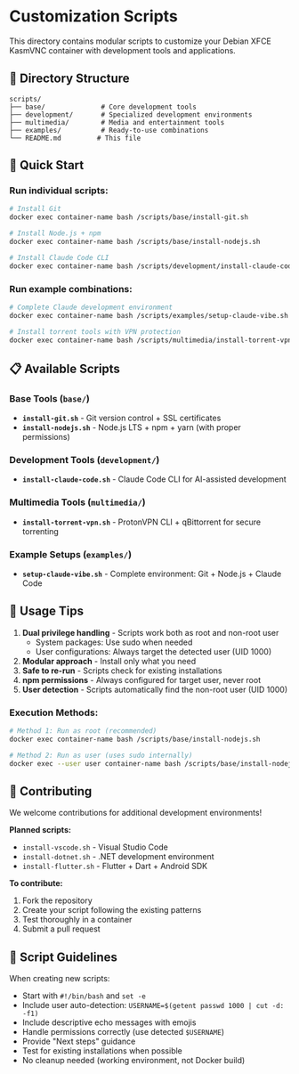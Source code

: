 # Customization Scripts

This directory contains modular scripts to customize your Debian XFCE KasmVNC container with development tools and applications.

## 📂 Directory Structure

```
scripts/
├── base/              # Core development tools
├── development/       # Specialized development environments  
├── multimedia/        # Media and entertainment tools
├── examples/          # Ready-to-use combinations
└── README.md         # This file
```

## 🚀 Quick Start

### Run individual scripts:
```bash
# Install Git
docker exec container-name bash /scripts/base/install-git.sh

# Install Node.js + npm
docker exec container-name bash /scripts/base/install-nodejs.sh

# Install Claude Code CLI
docker exec container-name bash /scripts/development/install-claude-code.sh
```

### Run example combinations:
```bash
# Complete Claude development environment
docker exec container-name bash /scripts/examples/setup-claude-vibe.sh

# Install torrent tools with VPN protection
docker exec container-name bash /scripts/multimedia/install-torrent-vpn.sh
```

## 📋 Available Scripts

### Base Tools (`base/`)
- **`install-git.sh`** - Git version control + SSL certificates
- **`install-nodejs.sh`** - Node.js LTS + npm + yarn (with proper permissions)

### Development Tools (`development/`)
- **`install-claude-code.sh`** - Claude Code CLI for AI-assisted development

### Multimedia Tools (`multimedia/`)
- **`install-torrent-vpn.sh`** - ProtonVPN CLI + qBittorrent for secure torrenting

### Example Setups (`examples/`)
- **`setup-claude-vibe.sh`** - Complete environment: Git + Node.js + Claude Code

## 🔧 Usage Tips

1. **Dual privilege handling** - Scripts work both as root and non-root user
   - System packages: Use sudo when needed
   - User configurations: Always target the detected user (UID 1000)
2. **Modular approach** - Install only what you need
3. **Safe to re-run** - Scripts check for existing installations
4. **npm permissions** - Always configured for target user, never root
5. **User detection** - Scripts automatically find the non-root user (UID 1000)

### Execution Methods:
```bash
# Method 1: Run as root (recommended)
docker exec container-name bash /scripts/base/install-nodejs.sh

# Method 2: Run as user (uses sudo internally)
docker exec --user user container-name bash /scripts/base/install-nodejs.sh
```

## 🤝 Contributing

We welcome contributions for additional development environments!

**Planned scripts:**
- `install-vscode.sh` - Visual Studio Code
- `install-dotnet.sh` - .NET development environment  
- `install-flutter.sh` - Flutter + Dart + Android SDK

**To contribute:**
1. Fork the repository
2. Create your script following the existing patterns
3. Test thoroughly in a container
4. Submit a pull request

## 📝 Script Guidelines

When creating new scripts:
- Start with `#!/bin/bash` and `set -e`
- Include user auto-detection: `USERNAME=$(getent passwd 1000 | cut -d: -f1)`
- Include descriptive echo messages with emojis
- Handle permissions correctly (use detected `$USERNAME`)
- Provide "Next steps" guidance
- Test for existing installations when possible
- No cleanup needed (working environment, not Docker build)